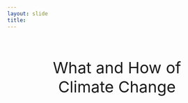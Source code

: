 ```yaml
---
layout: slide
title: 
---
```


<style>
  .slide-container {
    position: relative;
    text-align: center;
    height: 100%;
    display: flex;
    flex-direction: column;
    justify-content: space-between;
    padding: 10% 10%;
  }
  
  .title {
    font-size: 36px;
    margin-bottom: 1em;
  }

  .presenters {
    position: absolute;
    bottom: 0;
    left: 0;
    margin-bottom: 2em;
  }
</style>

<div class="slide-container">
  <div class="title">What and How of Climate Change</div>
  <hr>
  <div class="presenters">
    Aravindhan Nagarajan<br>
    Assistant Professor, Azim Premji University, Bengaluru<br>
    Sandeep Mahato<br>
    Consultant, Climate Change, MSSRF
  </div>
</div>
